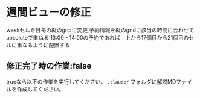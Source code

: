 # 週間ビューの修正

weekセルを日毎の縦のgridに変更
予約情報を縦のgridに該当の時間に合わせてabsoluteで重ねる
13:00 - 14:00の予約であれば　上から17個目から21個目のセルに重なるように配置する

## 修正完了時の作業:false
trueなら以下の作業を実行してください。
`.claude/` フォルダに解説MDファイルを作成してください。